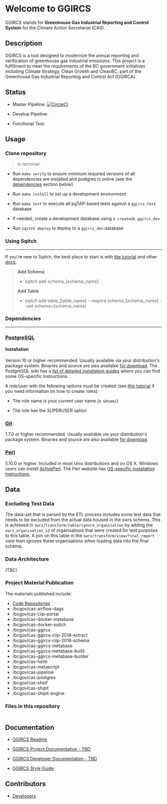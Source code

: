 
# Welcome to GGIRCS



GGIRCS stands for **Greenhouse Gas Industrial Reporting and Control System** for the Climate Action Secretariat (CAS).




## Description



GGIRCS is a tool designed to modernize the annual reporting and verification of greenhouse gas industrial emissions. This project is a fulfillment to meet the requirements of the BC government initiatives including Climate Strategy, Clean Growth and CleanBC, part of the Greenhouse Gas Industrial Reporting and Control Act [GGIRCA].



## Status

* Master Pipeline: [![CircleCI](https://circleci.com/gh/bcgov/cas-ggircs/tree/master.svg?style=shield)](https://circleci.com/gh/bcgov/cas-ggircs/tree/master)



* Develop Pipeline:

* Functional Test:



## Usage

### Clone repository

> In terminal:

- Run `make verify` to ensure minimum required versions of all dependencies are installed and postgres is online (see the [dependencies](#Dependencies) section below)

- Run `make install` to set up a development environment

- Run `make test` to execute all pgTAP-based tests against a `ggircs_test` database

- If needed, create a development database using `$ createdb ggircs_dev`

- Run `sqitch deploy` to deploy to a `ggircs_dev` database



### Using Sqitch

------------

If you're new to Sqitch, the best place to start is with [the tutorial](https://github.com/sqitchers/sqitch/blob/master/lib/sqitchtutorial.pod) and other [docs](https://sqitch.org/docs/).



> **Add Schema**

> - sqitch add schema_[schema_name]



> **Add Table**

> - sqitch add table_[table_name] --require schema_[schema_name] --set schema=[schema_name]



### Dependencies

------------

### [PostgreSQL](http://www.postgresql.org/)



#### Installation



Version 10 or higher recommended. Usually available via your distribution's package system. Binaries and source are also available [for download](http://www.postgresql.org/download/). The PostgreSQL wiki has a [list of detailed installation guides](https://wiki.postgresql.org/wiki/Detailed_installation_guides) where you can find some OS-specific instructions.



A role/user with the following options must be created (see [this tutorial](https://tableplus.io/blog/2018/10/how-to-create-superuser-in-postgresql.html) if you need information on how to create roles):

- The role name is your current user name (`$ whoami`)

- The role has the SUPERUSER option



### [Git](http://git-scm.com)



1.7.0 or higher recommended. Usually available via your distribution's package system. Binaries and source are also available [for download](http://git-scm.com/downloads).



### [Perl](http://perl.org/)



5.10.0 or higher. Included in most Unix distributions and on OS X. Windows users can install [ActivePerl](http://www.activestate.com/activeperl/downloads). The Perl website has [OS-specific installation instructions](https://learn.perl.org/installing/).






## Data

### Excluding Test Data

The data-set that is parsed by the ETL process includes some test data that needs to be excluded from the actual data housed in the swrs schema. This is achieved in `swrs/transform/table/ignore_organisation` by adding the `swrs_organisation_id` of organisations that were created for test purposes to this table. A join on this table in the `swrs/transform/view/final_report` view then ignores these organisations when loading data into the final schema.

### Data Architecture



(TBC)



### Project Material Publication

The materials published include:

- [Code Repositories](https://github.com/bcgov?utf8=%E2%9C%93&q=cas&type=&language=)
 - /bcgov/cas-airflow-dags
 - /bcgov/cas-ciip-portal
 - /bcgov/cas-docker-metabase
 - /bcgov/cas-docker-sqitch
 - /bcgov/cas-ggircs
 - /bcgov/cas-ggircs-ciip-2018-extract
 - /bcgov/cas-ggircs-ciip-2018-schema
 - /bcgov/cas-ggircs-metabase
 - /bcgov/cas-ggircs-metabase-build
 - /bcgov/cas-ggircs-metabase-builder
 - /bcgov/cas-helm
 - /bcgov/cas-metascript
 - /bcgov/cas-pipeline
 - /bcgov/cas-postgres
 - /bcgov/cas-shelf
 - /bcgov/cas-shipit
 - /bcgov/cas-shipit-engine





### Files in this repository

```

```




## Documentation

- [GGIRCS Readme](https://raw.githubusercontent.com/bcgov/cas-ggircs/develop/Readme.md)

- [GGIRCS Project Documentation - TBD](https://github.com/bcgov/cas-ggircs/wiki)

- [GGIRCS Developer Documentation - TBD](https://github.com/bcgov/cas-ggircs-docs/)

- [GGIRCS Style Guide](https://developer.gov.bc.ca/components)



## Contributors

- [Developers](https://github.com/bcgov/cas-ggircs/graphs/contributors)
